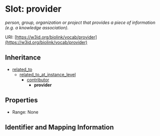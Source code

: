 # Slot: provider
_person, group, organization or project that provides a piece of information (e.g. a knowledge association)._


URI: [https://w3id.org/biolink/vocab/provider](https://w3id.org/biolink/vocab/provider)




## Inheritance

* [related_to](related_to.md)
    * [related_to_at_instance_level](related_to_at_instance_level.md)
        * [contributor](contributor.md)
            * **provider**



## Properties

 * Range: None



## Identifier and Mapping Information






